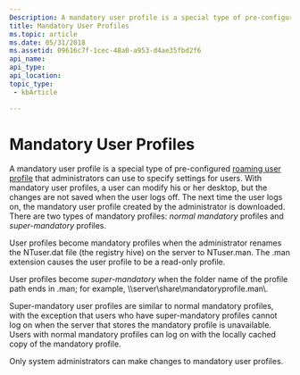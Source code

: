 ```yaml
---
Description: A mandatory user profile is a special type of pre-configured roaming user profile that administrators can use to specify settings for users.
title: Mandatory User Profiles
ms.topic: article
ms.date: 05/31/2018
ms.assetid: 09616c7f-1cec-48a0-a953-d4ae35fbd2f6
api_name: 
api_type: 
api_location: 
topic_type: 
 - kbArticle

---
```


# Mandatory User Profiles

A mandatory user profile is a special type of pre-configured [roaming user profile](roaming-user-profiles.md) that administrators can use to specify settings for users. With mandatory user profiles, a user can modify his or her desktop, but the changes are not saved when the user logs off. The next time the user logs on, the mandatory user profile created by the administrator is downloaded. There are two types of mandatory profiles: *normal mandatory* profiles and *super-mandatory* profiles.

User profiles become mandatory profiles when the administrator renames the NTuser.dat file (the registry hive) on the server to NTuser.man. The .man extension causes the user profile to be a read-only profile.

User profiles become *super-mandatory* when the folder name of the profile path ends in .man; for example, \\\\server\\share\\mandatoryprofile.man\\.

Super-mandatory user profiles are similar to normal mandatory profiles, with the exception that users who have super-mandatory profiles cannot log on when the server that stores the mandatory profile is unavailable. Users with normal mandatory profiles can log on with the locally cached copy of the mandatory profile.

Only system administrators can make changes to mandatory user profiles.

 

 



